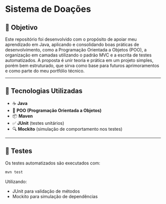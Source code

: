 # Sistema de Doações

## 🎯 Objetivo

Este repositório foi desenvolvido com o propósito de apoiar meu aprendizado em Java, aplicando e consolidando boas práticas de desenvolvimento, como a Programação Orientada a Objetos (POO), a organização em camadas utilizando o padrão MVC e a escrita de testes automatizados. A proposta é unir teoria e prática em um projeto simples, porém bem estruturado, que sirva como base para futuros aprimoramentos e como parte do meu portfólio técnico.

---

## 🚀 Tecnologias Utilizadas

- ☕ **Java**
- 🧠 **POO (Programação Orientada a Objetos)**
- 📦 **Maven**
- ✅ **JUnit** (testes unitários)
- 🔍 **Mockito** (simulação de comportamento nos testes)

---

## 🧪 Testes

Os testes automatizados são executados com:

```bash
mvn test
```
Utilizando:

- JUnit para validação de métodos
- Mockito para simulação de dependências
